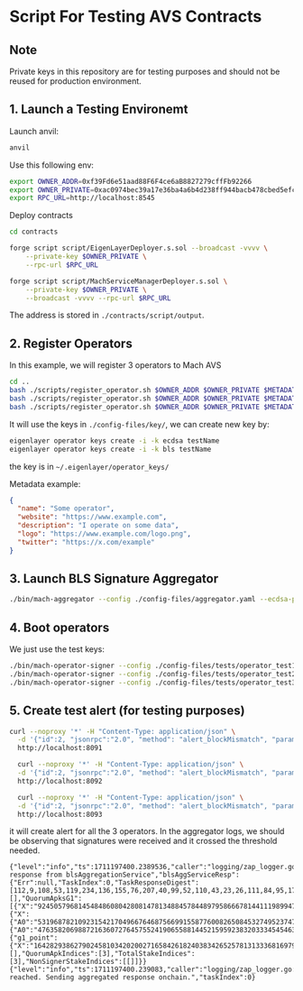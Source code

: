 # Script For Testing AVS Contracts

## Note
Private keys in this repository are for testing purposes and should not be reused for production environment.

## 1. Launch a Testing Environemt

Launch anvil:

```bash
anvil
```

Use this following env:

```bash
export OWNER_ADDR=0xf39Fd6e51aad88F6F4ce6aB8827279cffFb92266
export OWNER_PRIVATE=0xac0974bec39a17e36ba4a6b4d238ff944bacb478cbed5efcae784d7bf4f2ff80
export RPC_URL=http://localhost:8545
```

Deploy contracts

```bash
cd contracts

forge script script/EigenLayerDeployer.s.sol --broadcast -vvvv \
    --private-key $OWNER_PRIVATE \
    --rpc-url $RPC_URL 

forge script script/MachServiceManagerDeployer.s.sol \
    --private-key $OWNER_PRIVATE \
    --broadcast -vvvv --rpc-url $RPC_URL
```

The address is stored in `./contracts/script/output`.

## 2. Register Operators

In this example, we will register 3 operators to Mach AVS

```bash
cd ..
bash ./scripts/register_operator.sh $OWNER_ADDR $OWNER_PRIVATE $METADATA_URI 0xE9A7669aC9eBE9b7E21E0A323FC3A6f34CE744eb test1
bash ./scripts/register_operator.sh $OWNER_ADDR $OWNER_PRIVATE $METADATA_URI 0x957D781ab2Bc6D27Fde0a0b427ebF46ee1395661 test2
bash ./scripts/register_operator.sh $OWNER_ADDR $OWNER_PRIVATE $METADATA_URI 0x91d45D72e36c5a6838f14f49D607e9b16eD33f58 test3
```

It will use the keys in `./config-files/key/`, we can create new key by:

```bash
eigenlayer operator keys create -i -k ecdsa testName
eigenlayer operator keys create -i -k bls testName
```

the key is in `~/.eigenlayer/operator_keys/`

Metadata example:
```json
{
  "name": "Some operator",
  "website": "https://www.example.com",
  "description": "I operate on some data",
  "logo": "https://www.example.com/logo.png",
  "twitter": "https://x.com/example"
}
```

## 3. Launch BLS Signature Aggregator

```bash
./bin/mach-aggregator --config ./config-files/aggregator.yaml --ecdsa-private-key $OWNER_PRIVATE --avs-deployment ./contracts/script/output/machavs_deploy_output.json
```

## 4. Boot operators

We just use the test keys:

```bash
./bin/mach-operator-signer --config ./config-files/tests/operator_test1.yaml 
./bin/mach-operator-signer --config ./config-files/tests/operator_test2.yaml 
./bin/mach-operator-signer --config ./config-files/tests/operator_test3.yaml 
```

## 5. Create test alert (for testing purposes)

```bash
curl --noproxy '*' -H "Content-Type: application/json" \
  -d '{"id":2, "jsonrpc":"2.0", "method": "alert_blockMismatch", "params":{"invalid_output_root": "5FC8d32690cc91D4c39d9d3abcBD16989F875700000000000000000000000000", "expect_output_root": "5FC8d32690cc91D4c39d9d3abcBD16989F875700000000000000000000000000", "l2_block_number": 2000}}' \
  http://localhost:8091

  curl --noproxy '*' -H "Content-Type: application/json" \
  -d '{"id":2, "jsonrpc":"2.0", "method": "alert_blockMismatch", "params":{"invalid_output_root": "5FC8d32690cc91D4c39d9d3abcBD16989F875700000000000000000000000000", "expect_output_root": "5FC8d32690cc91D4c39d9d3abcBD16989F875700000000000000000000000000", "l2_block_number": 2000}}' \
  http://localhost:8092

  curl --noproxy '*' -H "Content-Type: application/json" \
  -d '{"id":2, "jsonrpc":"2.0", "method": "alert_blockMismatch", "params":{"invalid_output_root": "5FC8d32690cc91D4c39d9d3abcBD16989F875700000000000000000000000000", "expect_output_root": "5FC8d32690cc91D4c39d9d3abcBD16989F875700000000000000000000000000", "l2_block_number": 2000}}' \
  http://localhost:8093
```

it will create alert for all the 3 operators. In the aggregator logs, we should be observing that signatures were received and it crossed the threshold needed.

```log
{"level":"info","ts":1711197400.2389536,"caller":"logging/zap_logger.go:49","msg":"Received response from blsAggregationService","blsAggServiceResp":{"Err":null,"TaskIndex":0,"TaskResponseDigest":[112,9,108,53,119,234,136,155,76,207,40,99,52,110,43,23,26,111,84,95,174,145,200,118,96,230,38,118,167,197,125,189],"NonSignersPubkeysG1":[],"QuorumApksG1":[{"X":"9245057968145484860804280814781348845784489795866678144111989947626410422422","Y":"4206160717496399935935556607824205312866665547119048439416182281445762835632"}],"SignersApkG2":{"X":{"A0":"5319687821092315421704966764687566991558776008265084532749523747246034678820","A1":"11223072676248240401971043350937406910510747595318510439500982143518357330882"},"Y":{"A0":"4763582069887216360727645755241906558814452159592383203334545463609598755585","A1":"21350356272487941664524832102750065802080684976181056332566094158938378720768"}},"SignersAggSigG1":{"g1_point":{"X":"16428293862790245810342020027165842618240383426525781313336816979755469179242","Y":"11576373886324819258408043941549120009185745867634683580045521586375033792509"}},"NonSignerQuorumBitmapIndices":[],"QuorumApkIndices":[3],"TotalStakeIndices":[3],"NonSignerStakeIndices":[[]]}}
{"level":"info","ts":1711197400.239083,"caller":"logging/zap_logger.go:49","msg":"Threshold reached. Sending aggregated response onchain.","taskIndex":0}
```
